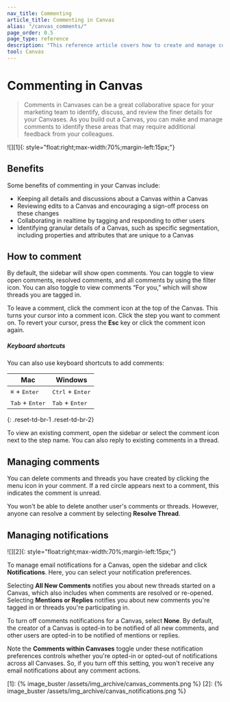 ```yaml
---
nav_title: Commenting
article_title: Commenting in Canvas
alias: "/canvas_comments/"
page_order: 0.5
page_type: reference
description: "This reference article covers how to create and manage comments in your Canvases."
tool: Canvas
---
```


# Commenting in Canvas

> Comments in Canvases can be a great collaborative space for your marketing team to identify, discuss, and review the finer details for your Canvases. As you build out a Canvas, you can make and manage comments to identify these areas that may require additional feedback from your colleagues.

![][1]{: style="float:right;max-width:70%;margin-left:15px;"}

## Benefits

Some benefits of commenting in your Canvas include:
- Keeping all details and discussions about a Canvas within a Canvas
- Reviewing edits to a Canvas and encouraging a sign-off process on these changes
- Collaborating in realtime by tagging and responding to other users 
- Identifying granular details of a Canvas, such as specific segmentation, including properties and attributes that are unique to a Canvas

## How to comment

By default, the sidebar will show open comments. You can toggle to view open comments, resolved comments, and all comments by using the <i class="fa-solid fa-sliders"></i> filter icon. You can also toggle to view comments “For you,” which will show threads you are tagged in.

To leave a comment, click the <i class="fas fa-comment"></i> comment icon at the top of the Canvas. This turns your cursor into a comment icon. Click the step you want to comment on. To revert your cursor, press the **Esc** key or click the comment icon again. 

##### Keyboard shortcuts

You can also use keyboard shortcuts to add comments:

| Mac | Windows |
| --- | --- |
| <kbd>⌘</kbd> + <kbd>Enter</kbd> | <kbd>Ctrl</kbd> + <kbd>Enter</kbd>|
| <kbd>Tab</kbd> + <kbd>Enter</kbd> | <kbd>Tab</kbd> + <kbd>Enter</kbd> |
{: .reset-td-br-1 .reset-td-br-2}

To view an existing comment, open the sidebar or select the <i class="fas fa-comment"></i> comment icon next to the step name. You can also reply to existing comments in a thread. 

## Managing comments

You can delete comments and threads you have created by clicking the <i class="fa-solid fa-ellipsis-vertical"></i> menu icon in your comment. If a red circle appears next to a comment, this indicates the comment is unread.

You won't be able to delete another user's comments or threads. However, anyone can resolve a comment by selecting **Resolve Thread**.

## Managing notifications

![][2]{: style="float:right;max-width:70%;margin-left:15px;"}

To manage email notifications for a Canvas, open the sidebar and click <i class="fa-solid fa-bell"></i> **Notifications**. Here, you can select your notification preferences.

Selecting **All New Comments** notifies you about new threads started on a Canvas, which also includes when comments are resolved or re-opened. Selecting **Mentions or Replies** notifies you about new comments you're tagged in or threads you're participating in.

To turn off comments notifications for a Canvas, select **None**. By default, the creator of a Canvas is opted-in to be notified of all new comments, and other users are opted-in to be notified of mentions or replies.

Note the **Comments within Canvases** toggle under these notification preferences controls whether you're opted-in or opted-out of notifications across all Canvases. So, if you turn off this setting, you won't receive any email notifications about any comment actions.


[1]: {% image_buster /assets/img_archive/canvas_comments.png %}
[2]: {% image_buster /assets/img_archive/canvas_notifications.png %}
